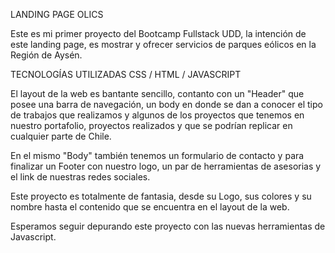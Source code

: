 LANDING PAGE OLICS 

Este es mi primer proyecto del Bootcamp Fullstack UDD, la intención de este landing page, es mostrar y ofrecer servicios de parques eólicos en la Región de Aysén. 

TECNOLOGÍAS UTILIZADAS 
CSS / HTML / JAVASCRIPT

El layout de la web es bantante sencillo, contanto con un "Header" que posee una barra de navegación, un body en donde se dan a conocer el tipo de trabajos que realizamos y algunos de los proyectos que tenemos en nuestro portafolio, proyectos realizados y que se podrían replicar en cualquier parte de Chile. 

En el mismo "Body" también tenemos un formulario de contacto y para finalizar un Footer con nuestro logo, un par de herramientas de asesorias y el link de nuestras redes sociales. 

Este proyecto es totalmente de fantasia, desde su Logo, sus colores y su nombre hasta el contenido que se encuentra en el layout de la web.

Esperamos seguir depurando este proyecto con las nuevas herramientas de Javascript.


